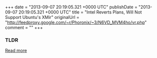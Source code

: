 +++
date = "2013-09-07 20:19:05.321 +0000 UTC"
publishDate = "2013-09-07 20:19:05.321 +0000 UTC"
title = "Intel Reverts Plans, Will Not Support Ubuntu's XMir"
originalUrl = "http://feedproxy.google.com/~r/Phoronix/~3/N6VD_MVM4ho/vr.php"
comment = ""
+++

### TLDR



[Read more](http://feedproxy.google.com/~r/Phoronix/~3/N6VD_MVM4ho/vr.php)
